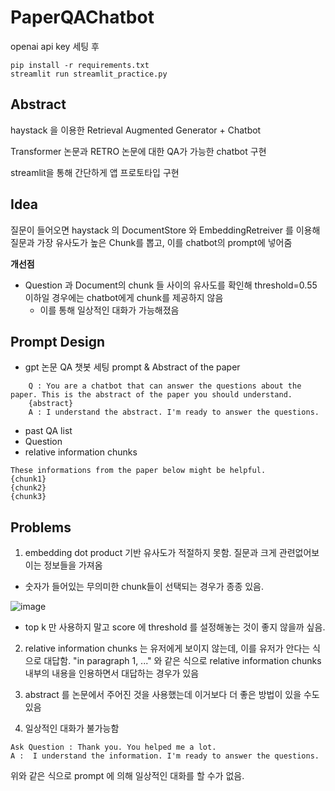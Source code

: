 # PaperQAChatbot

openai api key 세팅 후
```
pip install -r requirements.txt
streamlit run streamlit_practice.py
```
## Abstract
haystack 을 이용한 Retrieval Augmented Generator + Chatbot

Transformer 논문과 RETRO 논문에 대한 QA가 가능한 chatbot 구현

streamlit을 통해 간단하게 앱 프로토타입 구현

## Idea
질문이 들어오면 haystack 의 DocumentStore 와 EmbeddingRetreiver 를 이용해 질문과 가장 유사도가 높은 Chunk를 뽑고, 이를 chatbot의 prompt에 넣어줌

**개선점**
- Question 과 Document의 chunk 들 사이의 유사도를 확인해 threshold=0.55 이하일 경우에는 chatbot에게 chunk를 제공하지 않음
  - 이를 통해 일상적인 대화가 가능해졌음


## Prompt Design
- gpt 논문 QA 챗봇 세팅 prompt & Abstract of the paper
```
    Q : You are a chatbot that can answer the questions about the paper. This is the abstract of the paper you should understand.
    {abstract}
    A : I understand the abstract. I'm ready to answer the questions.
```
- past QA list
- Question
- relative information chunks
```
These informations from the paper below might be helpful.
{chunk1}
{chunk2}
{chunk3}
```

## Problems
1. embedding dot product 기반 유사도가 적절하지 못함. 질문과 크게 관련없어보이는 정보들을 가져옴
- 숫자가 들어있는 무의미한 chunk들이 선택되는 경우가 종종 있음.

![image](https://user-images.githubusercontent.com/86403521/212065152-f5390207-db00-470a-8675-0d9e6cb8b4de.png)


- top k 만 사용하지 말고 score 에 threshold 를 설정해놓는 것이 좋지 않을까 싶음.


2. relative information chunks 는 유저에게 보이지 않는데, 이를 유저가 안다는 식으로 대답함. "in paragraph 1, ..." 와 같은 식으로 relative information chunks 내부의 내용을 인용하면서 대답하는 경우가 있음

3. abstract 를 논문에서 주어진 것을 사용했는데 이거보다 더 좋은 방법이 있을 수도 있음

4. 일상적인 대화가 불가능함
```
Ask Question : Thank you. You helped me a lot.
A :  I understand the information. I'm ready to answer the questions.
```
위와 같은 식으로 prompt 에 의해 일상적인 대화를 할 수가 없음.


